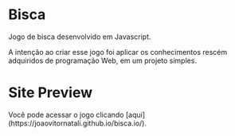 # Bisca
<p>Jogo de bisca desenvolvido em Javascript.</p>
<p>A intenção ao criar esse jogo foi aplicar os conhecimentos rescém adquiridos de programação Web, em um projeto simples.</p>

# Site Preview
<p>Você pode acessar o jogo clicando [aqui](https://joaovitornatali.github.io/bisca.io/).</p>

